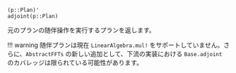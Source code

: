 ```
(p::Plan)'
adjoint(p::Plan)
```

元のプランの随伴操作を実行するプランを返します。

!!! warning
    随伴プランは現在 `LinearAlgebra.mul!` をサポートしていません。さらに、`AbstractFFTs` の新しい追加として、下流の実装における `Base.adjoint` のカバレッジは限られている可能性があります。


